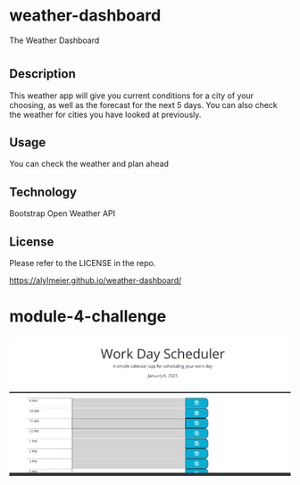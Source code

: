# weather-dashboard
The Weather Dashboard
# <A simple day planner>

## Description

This weather app will give you current conditions for a city of your choosing, as well as the forecast for the next 5 days. You can also check the weather for cities you have looked at previously.


## Usage

You can check the weather and plan ahead

## Technology
  Bootstrap
  Open Weather API
  
## License

Please refer to the LICENSE in the repo.

https://alylmeier.github.io/weather-dashboard/

# module-4-challenge
![generatormockup](https://github.com/alylmeier/day-planner/blob/main/day%20planner.png)
